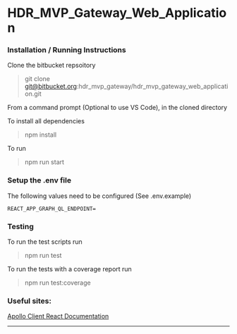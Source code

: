 # HDR_MVP_Gateway_Web_Application

### Installation / Running Instructions

Clone the bitbucket repsoitory

> git clone git@bitbucket.org:hdr_mvp_gateway/hdr_mvp_gateway_web_application.git

From a command prompt (Optional to use VS Code), in the cloned directory

To install all dependencies

> npm install

To run

> npm run start

### Setup the .env file

The following values need to be configured (See .env.example)

```
REACT_APP_GRAPH_QL_ENDPOINT=
```

### Testing

To run the test scripts run

> npm run test

To run the tests with a coverage report run

> npm run test:coverage

### Useful sites:

[Apollo Client React Documentation](https://www.apollographql.com/docs/react/)

---
